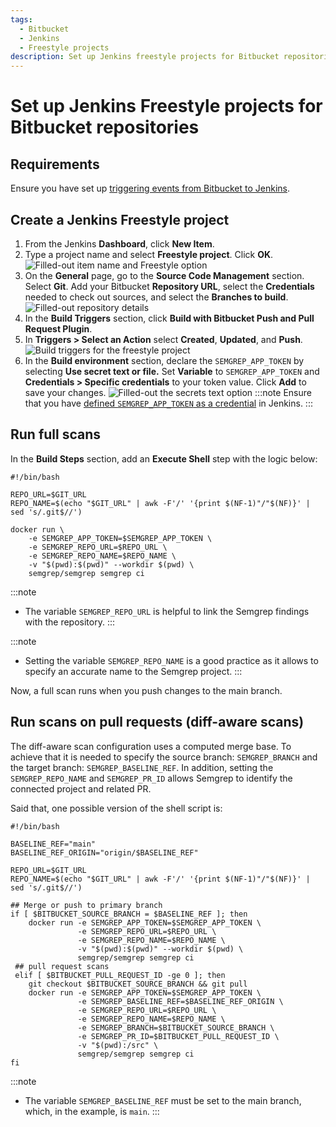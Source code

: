 ```yaml
---
tags:
  - Bitbucket
  - Jenkins
  - Freestyle projects
description: Set up Jenkins freestyle projects for Bitbucket repositories.
---
```


# Set up Jenkins Freestyle projects for Bitbucket repositories

## Requirements

Ensure you have set up [triggering events from Bitbucket to Jenkins](https://semgrep.dev/docs/kb/semgrep-ci/bitbucket-triggering-events-to-jenkins/).

## Create a Jenkins Freestyle project

1. From the Jenkins **Dashboard**, click **New Item**.
1. Type a project name and select **Freestyle project**. Click **OK**.
![Filled-out item name and Freestyle option](/img/kb/bitbucket-jenkins-freestyle.png)
1. On the **General** page, go to the **Source Code Management** section. Select **Git**. Add your Bitbucket **Repository URL**, select the **Credentials** needed to check out sources, and select the **Branches to build**.
![Filled-out repository details](/img/kb/bitbucket-jenkins-freestyle-repository-details.png)
1. In the **Build Triggers** section, click **<i class="fa-solid fa-square-check"></i> Build with Bitbucket Push and Pull Request Plugin**. 
1. In **Triggers > Select an Action** select **Created**, **Updated**, and **Push**.
![Build triggers for the freestyle project](/img/kb/bitbucket-jenkins-freestyle-events.png)
1. In the **Build environment** section, declare the `SEMGREP_APP_TOKEN` by selecting **Use secret text or file.** Set **Variable** to `SEMGREP_APP_TOKEN` and **Credentials > Specific credentials** to your token value. Click **Add** to save your changes.
![Filled-out the secrets text option](/img/kb/bitbucket-jenkins-freestyle-token.png)
:::note
Ensure that you have [defined `SEMGREP_APP_TOKEN` as a credential](https://www.jenkins.io/doc/book/using/using-credentials/#configuring-credentials) in Jenkins.
:::

## Run full scans 
In the **Build Steps** section, add an **Execute Shell** step with the logic below:
```
#!/bin/bash

REPO_URL=$GIT_URL
REPO_NAME=$(echo "$GIT_URL" | awk -F'/' '{print $(NF-1)"/"$(NF)}' | sed 's/.git$//')

docker run \
    -e SEMGREP_APP_TOKEN=$SEMGREP_APP_TOKEN \
    -e SEMGREP_REPO_URL=$REPO_URL \
    -e SEMGREP_REPO_NAME=$REPO_NAME \
    -v "$(pwd):$(pwd)" --workdir $(pwd) \
    semgrep/semgrep semgrep ci
```
:::note
- The variable `SEMGREP_REPO_URL` is helpful to link the Semgrep findings with the repository.
:::

:::note
- Setting the variable `SEMGREP_REPO_NAME` is a good practice as it allows to specify an accurate name to the Semgrep project.
:::


Now, a full scan runs when you push changes to the main branch.

## Run scans on pull requests (diff-aware scans)

The diff-aware scan configuration uses a computed merge base. To achieve that it is needed to specify the source branch: `SEMGREP_BRANCH` and the target branch: `SEMGREP_BASELINE_REF`. In addition, setting the `SEMGREP_REPO_NAME` and `SEMGREP_PR_ID` allows Semgrep to identify the connected project and related PR.

Said that, one possible version of the shell script is:

```
#!/bin/bash

BASELINE_REF="main"
BASELINE_REF_ORIGIN="origin/$BASELINE_REF" 

REPO_URL=$GIT_URL
REPO_NAME=$(echo "$GIT_URL" | awk -F'/' '{print $(NF-1)"/"$(NF)}' | sed 's/.git$//')

## Merge or push to primary branch
if [ $BITBUCKET_SOURCE_BRANCH = $BASELINE_REF ]; then
    docker run -e SEMGREP_APP_TOKEN=$SEMGREP_APP_TOKEN \
               -e SEMGREP_REPO_URL=$REPO_URL \
               -e SEMGREP_REPO_NAME=$REPO_NAME \
               -v "$(pwd):$(pwd)" --workdir $(pwd) \
               semgrep/semgrep semgrep ci
 ## pull request scans
 elif [ $BITBUCKET_PULL_REQUEST_ID -ge 0 ]; then
    git checkout $BITBUCKET_SOURCE_BRANCH && git pull
    docker run -e SEMGREP_APP_TOKEN=$SEMGREP_APP_TOKEN \
    		   -e SEMGREP_BASELINE_REF=$BASELINE_REF_ORIGIN \
               -e SEMGREP_REPO_URL=$REPO_URL \
               -e SEMGREP_REPO_NAME=$REPO_NAME \
               -e SEMGREP_BRANCH=$BITBUCKET_SOURCE_BRANCH \
               -e SEMGREP_PR_ID=$BITBUCKET_PULL_REQUEST_ID \
               -v "$(pwd):/src" \
               semgrep/semgrep semgrep ci
fi 
```

:::note
- The variable `SEMGREP_BASELINE_REF` must be set to the main branch, which, in the example, is `main`.
:::
